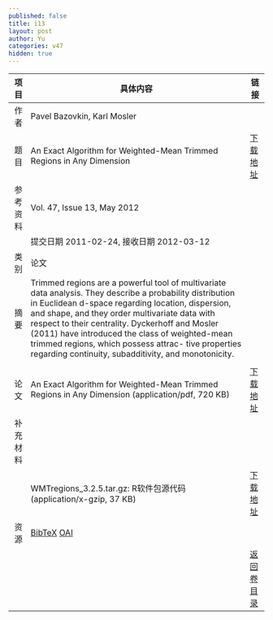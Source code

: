 ```yaml
---
published: false
title: i13
layout: post
author: Yu
categories: v47
hidden: true
---
```


| 项目 | 具体内容 | 链接 |
|---:|---|---|
| 作者 | Pavel Bazovkin, Karl Mosler| |
| 题目 |An Exact Algorithm for Weighted-Mean Trimmed Regions in Any Dimension | [下载地址](http://www.jstatsoft.org/v47/i13/paper) |
| 参考资料 |Vol. 47, Issue 13, May 2012 | |
| | 提交日期 2011-02-24, 接收日期 2012-03-12| | 
| 类别 | 论文| |
| 摘要 | Trimmed regions are a powerful tool of multivariate data analysis. They describe a probability distribution in Euclidean d-space regarding location, dispersion, and shape, and they order multivariate data with respect to their centrality. Dyckerhoff and Mosler (2011) have introduced the class of weighted-mean trimmed regions, which possess attrac- tive properties regarding continuity, subadditivity, and monotonicity.
| |
| 论文 | An Exact Algorithm for Weighted-Mean Trimmed Regions in Any Dimension  (application/pdf, 720 KB)| [下载地址](http://www.jstatsoft.org/v47/i13/paper) |
| 补充材料 | | |
| |WMTregions_3.2.5.tar.gz: R软件包源代码  (application/x-gzip, 37 KB)|  [下载地址](http://www.jstatsoft.org/v47/i13/supp/1) |
| 资源 | [BibTeX](http://www.jstatsoft.org/v47/i13/bibtex) [OAI](http://www.jstatsoft.org/oai?verb=GetRecord&identifier=oai.jstatsoft/v47/i13&prefix=oai_dc)| |
| |  | [返回卷目录]({{site.baseurl}}/volume/v47.html) |